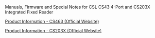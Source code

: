 Manuals, Firmware and Special Notes for CSL CS43 4-Port and CS203X Integrated Fixed Reader

[Product Information - CS463 (Official Website)](https://www.convergence.com.hk/cs463/)

[Product Information - CS203X (Official Website)](https://www.convergence.com.hk/cs203x/)
